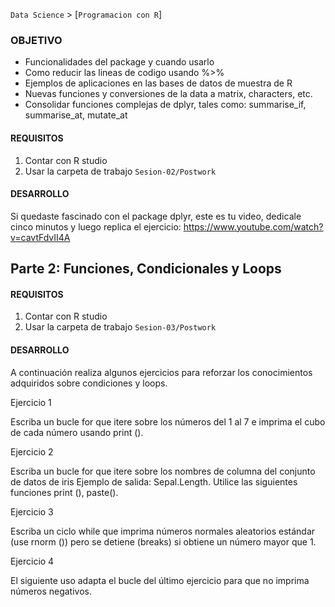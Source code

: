 `Data Science` > [`Programacion con R`]

### OBJETIVO
- Funcionalidades del package y cuando usarlo
- Como reducir las lineas de codigo usando %>%
- Ejemplos de aplicaciones en las bases de datos de muestra de R 
- Nuevas funciones y conversiones de la data a matrix, characters, etc. 
- Consolidar funciones complejas de dplyr, tales como: summarise_if, summarise_at, mutate_at

#### REQUISITOS
1. Contar con R studio
1. Usar la carpeta de trabajo `Sesion-02/Postwork`

#### DESARROLLO

Si quedaste fascinado con el package dplyr, este es tu video, dedicale cinco minutos y luego replica el ejercicio:
<https://www.youtube.com/watch?v=cavtFdvII4A> 



## Parte 2: Funciones, Condicionales y Loops

#### REQUISITOS
1. Contar con R studio
1. Usar la carpeta de trabajo `Sesion-03/Postwork`

#### DESARROLLO

A continuación realiza algunos ejercicios para reforzar los conocimientos adquiridos sobre condiciones y loops.

Ejercicio 1

Escriba un bucle for que itere sobre los números del 1 al 7 e imprima el cubo de cada número usando print ().

Ejercicio 2

Escriba un bucle for que itere sobre los nombres de columna del conjunto de datos de iris  Ejemplo de salida: Sepal.Length. Utilice las siguientes funciones print (), paste().

Ejercicio 3

Escriba un ciclo while que imprima números normales aleatorios estándar (use rnorm ()) pero se detiene (breaks) si obtiene un número mayor que 1.

Ejercicio 4

El siguiente uso adapta el bucle del último ejercicio para que no imprima números negativos.


